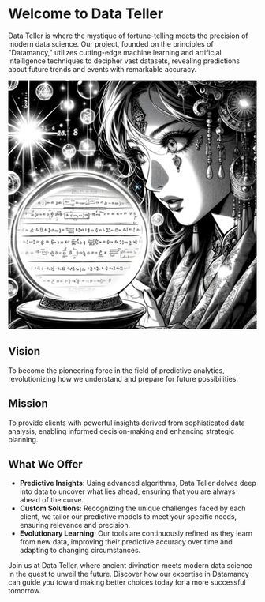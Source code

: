 # Welcome to Data Teller

Data Teller is where the mystique of fortune-telling meets the precision of
modern data science. Our project, founded on the principles of "Datamancy,"
utilizes cutting-edge machine learning and artificial intelligence techniques to
decipher vast datasets, revealing predictions about future trends and events
with remarkable accuracy.

![Data Teller](/images/header.png)

## Vision

To become the pioneering force in the field of predictive analytics,
revolutionizing how we understand and prepare for future possibilities.

## Mission

To provide clients with powerful insights derived from
sophisticated data analysis, enabling informed decision-making and enhancing
strategic planning.

## What We Offer

- **Predictive Insights**: Using advanced algorithms, Data Teller delves deep
  into data to uncover what lies ahead, ensuring that you are always ahead of
  the curve.
- **Custom Solutions**: Recognizing the unique challenges faced by each client,
  we tailor our predictive models to meet your specific needs, ensuring
  relevance and precision.
- **Evolutionary Learning**: Our tools are continuously refined as they learn
  from new data, improving their predictive accuracy over time and adapting to
  changing circumstances.

Join us at Data Teller, where ancient divination meets modern data science in
the quest to unveil the future. Discover how our expertise in Datamancy can
guide you toward making better choices today for a more successful tomorrow.
